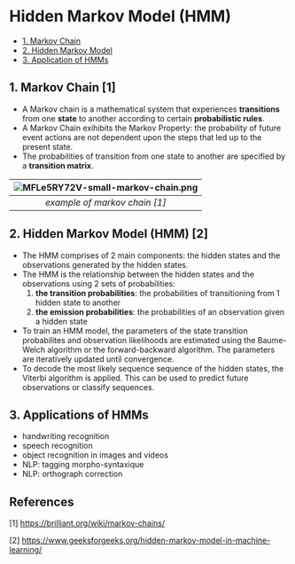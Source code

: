 # Hidden Markov Model (HMM)

* [1. Markov Chain](#section1)
* [2. Hidden Markov Model](#section2)
* [3. Application of HMMs](#section3)

## 1. Markov Chain [1] <a class="anchor" id="section1"></a>
- A Markov chain is a mathematical system that experiences **transitions** from one **state** to another according to certain **probabilistic rules**.
- A Markov Chain exihibits the Markov Property: the probability of future event actions are not dependent upon the steps that led up to the present state.
- The probabilities of transition from one state to another are specified by a **transition matrix**.


|![MFLe5RY72V-small-markov-chain.png](attachment:MFLe5RY72V-small-markov-chain.png)
| :--:| 
| *example of markov chain [1]* |

## 2. Hidden Markov Model (HMM) [2] <a class="anchor" id="section2"></a>
- The HMM comprises of 2 main components: the hidden states and the observations generated by the hidden states.
- The HMM is the relationship between the hidden states and the observations using 2 sets of probabilities:
    1. **the transition probabilities**: the probabilities of transitioning from 1 hidden state to another
    2. **the emission probabilities**: the probabilities of an observation given a hidden state
- To train an HMM model, the parameters of the state transition probabilites and observation likelihoods are estimated using the Baume-Welch algorithm or the forward-backward algorithm. The parameters are iteratively updated until convergence.
- To decode the most likely sequence sequence of the hidden states, the Viterbi algorithm is applied. This can be used to predict future observations or classify sequences.

## 3. Applications of HMMs <a class="anchor" id="section3"></a>
- handwriting recognition
- speech recognition
- object recognition in images and videos
- NLP: tagging morpho-syntaxique
- NLP: orthograph correction

## References
[1] https://brilliant.org/wiki/markov-chains/

[2] https://www.geeksforgeeks.org/hidden-markov-model-in-machine-learning/

